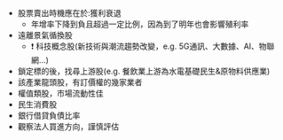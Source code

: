 + 股票賣出時機應在於:獲利衰退
  + 年增率下降到負且超過一定比例，因為到了明年也會影響殖利率
+ 遠離景氣循換股
  + ❗ 科技概念股(新技術與潮流趨勢改變，e.g. 5G通訊、大數據、AI、物聯網...)
+ 鎖定標的後，找尋上游股(e.g. 餐飲業上游為水電基礎民生&原物料供應業)
+ 該產業龍頭股，有訂價權的幾家業者
+ 權值類股，市場流動性佳
+ 民生消費股
+ 銀行借貸負債比率
+ 觀察法人買進方向，謹慎評估
